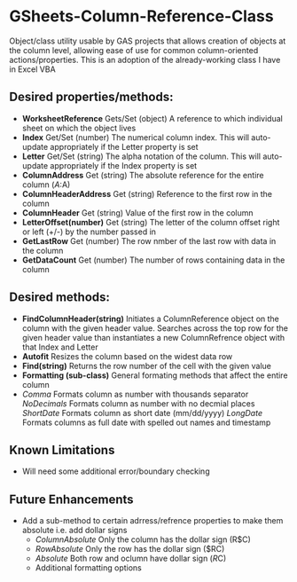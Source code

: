# GSheets-Column-Reference-Class
Object/class utility usable by GAS projects that allows creation of objects at the column level, allowing ease of use for common column-oriented actions/properties. This is an adoption of the already-working class I have in Excel VBA

## Desired properties/methods:
* **WorksheetReference**  Gets/Set  (object)  A reference to which individual sheet on which the object lives
* **Index**  Get/Set  (number)  The numerical column index. This will auto-update appropriately if the Letter property is set
* **Letter** Get/Set  (string)  The alpha notation of the column. This will auto-update appropriately if the Index property is set
* **ColumnAddress**  Get  (string)  The absolute reference for the entire column ($A:$A)
* **ColumnHeaderAddress**  Get  (string)  Reference to the first row in the column
* **ColumnHeader**  Get  (string)  Value of the first row in the column
* **LetterOffset(number)**  Get  (string)  The letter of the column offset right or left (+/-) by the number passed in
* **GetLastRow**  Get  (number)  The row nmber of the last row with data in the column
* **GetDataCount**  Get  (number)  The number of rows containing data in the column

## Desired methods:
* **FindColumnHeader(string)**  Initiates a ColumnReference object on the column with the given header value. Searches across the top row for the given header value than instantiates a new ColumnRefrence object with that Index and Letter
* **Autofit**  Resizes the column based on the widest data row
* **Find(string)**  Returns the row number of the cell with the given value
* **Formatting (sub-class)**  General formating methods that affect the entire column
 * *Comma*  Formats column as number with thousands separator
   *NoDecimals*  Formats column as number with no decmial places
   *ShortDate*  Formats column as short date (mm/dd/yyyy)
   *LongDate*  Formats columns as full date with spelled out names and timestamp

## Known Limitations
* Will need some additional error/boundary checking

## Future Enhancements
* Add a sub-method to certain adrress/refrence properties to make them absolute i.e. add dollar signs
  * *ColumnAbsolute*  Only the column has the dollar sign (R$C)
  * *RowAbsolute*  Only the row has the dollar sign ($RC)
  * *Absolute* Both row and oclumn have dollar sign ($R$C)
  * Additional formatting options
